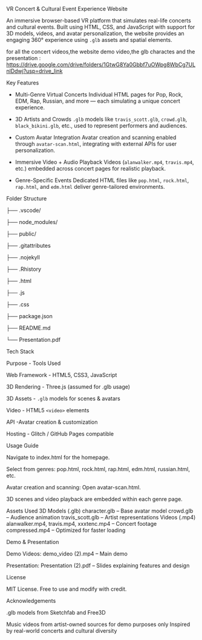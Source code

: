 
VR Concert & Cultural Event Experience Website


An immersive browser-based VR platform that simulates real-life concerts and cultural events. Built using HTML, CSS, and JavaScript with support for 3D models, videos, and avatar personalization, the website provides an engaging 360° experience using `.glb` assets and spatial elements.

for all the concert videos,the website demo video,the glb charactes and the presentation : 
https://drive.google.com/drive/folders/1GtwG8Ya0Gbbf7uOWpg8WbCg7ULnlDdwj?usp=drive_link


Key Features

- Multi-Genre Virtual Concerts
  Individual HTML pages for Pop, Rock, EDM, Rap, Russian, and more — each simulating a unique concert experience.

- 3D Artists and Crowds
  `.glb` models like `travis_scott.glb`, `crowd.glb`, `black_bikini.glb`, etc., used to represent performers and audiences.

- Custom Avatar Integration
  Avatar creation and scanning enabled through `avatar-scan.html`, integrating with external APIs for user personalization.

- Immersive Video + Audio Playback
  Videos (`alanwalker.mp4`, `travis.mp4`, etc.) embedded across concert pages for realistic playback.

- Genre-Specific Events
  Dedicated HTML files like `pop.html`, `rock.html`, `rap.html`, and `edm.html` deliver genre-tailored environments.

  

Folder Structure

├── .vscode/ 

├── node_modules/ 

├── public/ 

├── .gitattributes

├── .nojekyll 

├── .Rhistory 

├── .html 

├── .js 

├── .css 

├── package.json 

├── README.md 

└── Presentation.pdf 





Tech Stack

Purpose     -  Tools Used  

Web Framework - HTML5, CSS3, JavaScript      

3D Rendering  - Three.js (assumed for .glb usage)

3D Assets    - `.glb` models for scenes & avatars

Video         - HTML5 `<video>` elements          

API           -Avatar creation & customization   

Hosting       - Glitch / GitHub Pages compatible 




Usage Guide

Navigate to index.html for the homepage.

Select from genres: pop.html, rock.html, rap.html, edm.html, russian.html, etc.

Avatar creation and scanning: Open avatar-scan.html.

3D scenes and video playback are embedded within each genre page.




Assets Used
3D Models (.glb)
character.glb – Base avatar model
crowd.glb – Audience animation
travis_scott.glb – Artist representations
Videos (.mp4)
alanwalker.mp4, travis.mp4, xxxtenc.mp4 – Concert footage
compressed.mp4 – Optimized for faster loading



Demo & Presentation

Demo Videos:
demo_video (2).mp4 – Main demo

Presentation:
Presentation (2).pdf – Slides explaining features and design



License

MIT License. Free to use and modify with credit.


Acknowledgements

.glb models from Sketchfab and Free3D



Music videos from artist-owned sources for demo purposes only
Inspired by real-world concerts and cultural diversity


